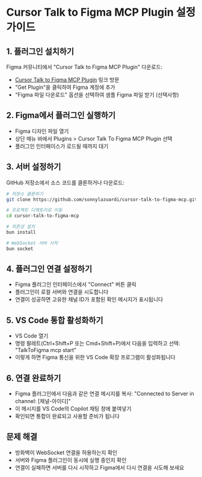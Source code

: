 
# Cursor Talk to Figma MCP Plugin 설정 가이드

## 1. 플러그인 설치하기
Figma 커뮤니티에서 "Cursor Talk to Figma MCP Plugin" 다운로드:
- [Cursor Talk to Figma MCP Plugin](https://www.figma.com/community/plugin/1485687494525374295/cursor-talk-to-figma-mcp-plugin) 링크 방문
- "Get Plugin"을 클릭하여 Figma 계정에 추가
- "Figma 파일 다운로드" 옵션을 선택하여 샘플 Figma 파일 받기 (선택사항)

## 2. Figma에서 플러그인 실행하기
- Figma 디자인 파일 열기
- 상단 메뉴 바에서 Plugins > Cursor Talk To Figma MCP Plugin 선택
- 플러그인 인터페이스가 로드될 때까지 대기

## 3. 서버 설정하기
GitHub 저장소에서 소스 코드를 클론하거나 다운로드:

```bash
# 저장소 클론하기
git clone https://github.com/sonnylazuardi/cursor-talk-to-figma-mcp.git

# 프로젝트 디렉토리로 이동
cd cursor-talk-to-figma-mcp

# 의존성 설치
bun install

# WebSocket 서버 시작
bun socket
```

## 4. 플러그인 연결 설정하기
- Figma 플러그인 인터페이스에서 "Connect" 버튼 클릭
- 플러그인이 로컬 서버와 연결을 시도합니다
- 연결이 성공하면 고유한 채널 ID가 포함된 확인 메시지가 표시됩니다

## 5. VS Code 통합 활성화하기
- VS Code 열기
- 명령 팔레트(Ctrl+Shift+P 또는 Cmd+Shift+P)에서 다음을 입력하고 선택:
  "TalkToFigma mcp start"
- 이렇게 하면 Figma 통신을 위한 VS Code 확장 프로그램이 활성화됩니다

## 6. 연결 완료하기
- Figma 플러그인에서 다음과 같은 연결 메시지를 복사:
  "Connected to Server in channel: [채널-아이디]"
- 이 메시지를 VS Code의 Copilot 채팅 창에 붙여넣기
- 확인되면 통합이 완료되고 사용할 준비가 됩니다

## 문제 해결
- 방화벽이 WebSocket 연결을 허용하는지 확인
- 서버와 Figma 플러그인이 동시에 실행 중인지 확인
- 연결이 실패하면 서버를 다시 시작하고 Figma에서 다시 연결을 시도해 보세요
